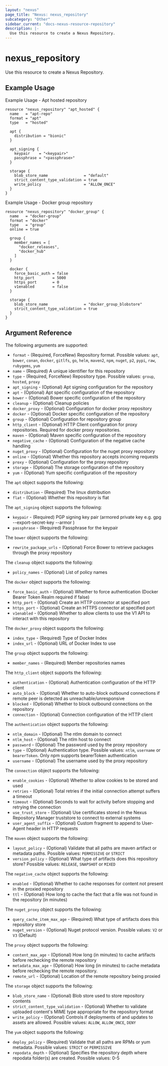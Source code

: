 ```yaml
---
layout: "nexus"
page_title: "Nexus: nexus_repository"
subcategory: "Other"
sidebar_current: "docs-nexus-resource-repository"
description: |-
  Use this resource to create a Nexus Repository.
---
```


# nexus_repository

Use this resource to create a Nexus Repository.

## Example Usage

Example Usage - Apt hosted repository

```hcl
resource "nexus_repository" "apt_hosted" {
  name   = "apt-repo"
  format = "apt"
  type   = "hosted"

  apt {
    distribution = "bionic"
  }

  apt_signing {
    keypair    = "<keypair>"
    passphrase = "<passphrase>"
  }

  storage {
    blob_store_name                = "default"
    strict_content_type_validation = true
    write_policy                   = "ALLOW_ONCE"
  }
}
```

Example Usage - Docker group repository

```hcl
resource "nexus_repository" "docker_group" {
  name   = "docker-group"
  format = "docker"
  type   = "group"
  online = true

  group {
    member_names = [
      "docker_releases",
      "docker_hub"
    ]
  }

  docker {
    force_basic_auth = false
    http_port        = 5000
    https_port       = 0
    v1enabled        = false
  }

  storage {
    blob_store_name                = "docker_group_blobstore"
    strict_content_type_validation = true
  }
}
```

## Argument Reference

The following arguments are supported:

* `format` - (Required, ForceNew) Repository format. Possible values: `apt`, `bower`, `conan`, `docker`, `gitlfs`, `go`, `helm`, `maven2`, `npm`, `nuget`, `p2`, `pypi`, `raw`, `rubygems`, `yum`
* `name` - (Required) A unique identifier for this repository
* `type` - (Required, ForceNew) Repository type. Possible values: `group`, `hosted`, `proxy`
* `apt_signing` - (Optional) Apt signing configuration for the repository
* `apt` - (Optional) Apt specific configuration of the repository
* `bower` - (Optional) Bower specific configuration of the repository
* `cleanup` - (Optional) Cleanup policies
* `docker_proxy` - (Optional) Configuration for docker proxy repository
* `docker` - (Optional) Docker specific configuration of the repository
* `group` - (Optional) Configuration for repository group
* `http_client` - (Optional) HTTP Client configuration for proxy repositories. Required for docker proxy repositories.
* `maven` - (Optional) Maven specific configuration of the repository
* `negative_cache` - (Optional) Configuration of the negative cache handling
* `nuget_proxy` - (Optional) Configuration for the nuget proxy repository
* `online` - (Optional) Whether this repository accepts incoming requests
* `proxy` - (Optional) Configuration for the proxy repository
* `storage` - (Optional) The storage configuration of the repository
* `yum` - (Optional) Yum specific configuration of the repository

The `apt` object supports the following:

* `distribution` - (Required) The linux distribution
* `flat` - (Optional) Whether this repository is flat

The `apt_signing` object supports the following:

* `keypair` - (Required) PGP signing key pair (armored private key e.g. gpg --export-secret-key --armor )
* `passphrase` - (Required) Passphrase for the keypair

The `bower` object supports the following:

* `rewrite_package_urls` - (Optional) Force Bower to retrieve packages through the proxy repository

The `cleanup` object supports the following:

* `policy_names` - (Optional) List of policy names

The `docker` object supports the following:

* `force_basic_auth` - (Optional) Whether to force authentication (Docker Bearer Token Realm required if false)
* `http_port` - (Optional) Create an HTTP connector at specified port
* `https_port` - (Optional) Create an HTTPS connector at specified port
* `v1enabled` - (Optional) Whether to allow clients to use the V1 API to interact with this repository

The `docker_proxy` object supports the following:

* `index_type` - (Required) Type of Docker Index
* `index_url` - (Optional) URL of Docker Index to use

The `group` object supports the following:

* `member_names` - (Required) Member repositories names

The `http_client` object supports the following:

* `authentication` - (Optional) Authentication configuration of the HTTP client
* `auto_block` - (Optional) Whether to auto-block outbound connections if remote peer is detected as unreachable/unresponsive
* `blocked` - (Optional) Whether to block outbound connections on the repository
* `connection` - (Optional) Connection configuration of the HTTP client

The `authentication` object supports the following:

* `ntlm_domain` - (Optional) The ntlm domain to connect
* `ntlm_host` - (Optional) The ntlm host to connect
* `password` - (Optional) The password used by the proxy repository
* `type` - (Optional) Authentication type. Possible values: `ntlm`, `username` or `bearerToken`. Only npm supports bearerToken authentication
* `username` - (Optional) The username used by the proxy repository

The `connection` object supports the following:

* `enable_cookies` - (Optional) Whether to allow cookies to be stored and used
* `retries` - (Optional) Total retries if the initial connection attempt suffers a timeout
* `timeout` - (Optional) Seconds to wait for activity before stopping and retrying the connection
* `use_trust_store` - (Optional) Use certificates stored in the Nexus Repository Manager truststore to connect to external systems
* `user_agent_suffix` - (Optional) Custom fragment to append to User-Agent header in HTTP requests

The `maven` object supports the following:

* `layout_policy` - (Optional) Validate that all paths are maven artifact or metadata paths. Possible values: `PERMISSIVE` or `STRICT`
* `version_policy` - (Optional) What type of artifacts does this repository store? Possible values: `RELEASE`, `SNAPSHOT` or `MIXED`

The `negative_cache` object supports the following:

* `enabled` - (Optional) Whether to cache responses for content not present in the proxied repository
* `ttl` - (Optional) How long to cache the fact that a file was not found in the repository (in minutes)

The `nuget_proxy` object supports the following:

* `query_cache_item_max_age` - (Required) What type of artifacts does this repository store
* `nuget_version` - (Optional) Nuget protocol version. Possible values: `V2` or `V3` (Default)

The `proxy` object supports the following:

* `content_max_age` - (Optional) How long (in minutes) to cache artifacts before rechecking the remote repository
* `metadata_max_age` - (Optional) How long (in minutes) to cache metadata before rechecking the remote repository.
* `remote_url` - (Optional) Location of the remote repository being proxied

The `storage` object supports the following:

* `blob_store_name` - (Optional) Blob store used to store repository contents
* `strict_content_type_validation` - (Optional) Whether to validate uploaded content's MIME type appropriate for the repository format
* `write_policy` - (Optional) Controls if deployments of and updates to assets are allowed. Possible values: `ALLOW`, `ALLOW_ONCE`, `DENY`

The `yum` object supports the following:

* `deploy_policy` - (Required) Validate that all paths are RPMs or yum metadata. Possible values: `STRICT` or `PERMISSIVE`
* `repodata_depth` - (Optional) Specifies the repository depth where repodata folder(s) are created. Possible values: 0-5


